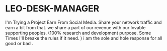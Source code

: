 # LEO-DESK-MANAGER
I'm Trying a Project Earn From Social Media. Share your network traffic and earn a bit from that. we share a part of our revenue with our lovable supporting peoples. (100% research and development purpose. Some Times I'll breake the rules if it need. ) i am the sole and hole response for all good or bad . 
